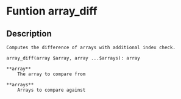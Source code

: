 # Funtion array_diff

## Description
```
Computes the difference of arrays with additional index check.

array_diff(array $array, array ...$arrays): array

**array**
    The array to compare from

**arrays**
    Arrays to compare against
```
